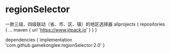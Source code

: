 # regionSelector
一款三级、四级联动（省、市、区、镇）的地区选择器
allprojects {
		repositories {
			...
			maven { url 'https://www.jitpack.io' }
		}
	}
  
  
  dependencies {
	        implementation 'com.github.gamekonglee:regionSelector:2.0'
	}
